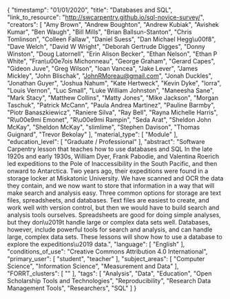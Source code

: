 {
    "timestamp": "01/01/2020",
    "title": "Databases and SQL",
    "link_to_resource": "http://swcarpentry.github.io/sql-novice-survey/",
    "creators": [
        "Amy Brown",
        "Andrew Boughton",
        "Andrew Kubiak",
        "Avishek Kumar",
        "Ben Waugh",
        "Bill Mills",
        "Brian Ballsun-Stanton",
        "Chris Tomlinson",
        "Colleen Fallaw",
        "Daniel Suess",
        "Dan Michael Hegg\u00f8",
        "Dave Welch",
        "David W Wright",
        "Deborah Gertrude Digges",
        "Donny Winston",
        "Doug Latornell",
        "Erin Alison Becker",
        "Ethan Nelson",
        "Ethan P White",
        "Fran\u00e7ois Michonneau",
        "George Graham",
        "Gerard Capes",
        "Gideon Juve",
        "Greg Wilson",
        "Ioan Vancea",
        "Jake Lever",
        "James Mickley",
        "John Blischak",
        "JohnRMoreau@gmail.com",
        "Jonah Duckles",
        "Jonathan Guyer",
        "Joshua Nahum",
        "Kate Hertweck",
        "Kevin Dyke",
        "lorra",
        "Louis Vernon",
        "Luc Small",
        "Luke William Johnston",
        "Maneesha Sane",
        "Mark Stacy",
        "Matthew Collins",
        "Matty Jones",
        "Mike Jackson",
        "Morgan Taschuk",
        "Patrick McCann",
        "Paula Andrea Martinez",
        "Pauline Barmby",
        "Piotr Banaszkiewicz",
        "Raniere Silva",
        "Ray Bell",
        "Rayna Michelle Harris",
        "R\u00e9mi Emonet",
        "R\u00e9mi Rampin",
        "Seda Arat",
        "Sheldon John McKay",
        "Sheldon McKay",
        "slimlime",
        "Stephen Davison",
        "Thomas Guignard",
        "Trevor Bekolay"
    ],
    "material_type": [
        "Module"
    ],
    "education_level": [
        "Graduate / Professional"
    ],
    "abstract": "Software Carpentry lesson that teaches how to use databases and SQL In the late 1920s and early 1930s, William Dyer, Frank Pabodie, and Valentina Roerich led expeditions to the Pole of Inaccessibility in the South Pacific, and then onward to Antarctica. Two years ago, their expeditions were found in a storage locker at Miskatonic University. We have scanned and OCR the data they contain, and we now want to store that information in a way that will make search and analysis easy. Three common options for storage are text files, spreadsheets, and databases. Text files are easiest to create, and work well with version control, but then we would have to build search and analysis tools ourselves. Spreadsheets are good for doing simple analyses, but they don\u2019t handle large or complex data sets well. Databases, however, include powerful tools for search and analysis, and can handle large, complex data sets. These lessons will show how to use a database to explore the expeditions\u2019 data.",
    "language": [
        "English"
    ],
    "conditions_of_use": "Creative Commons Attribution 4.0 International",
    "primary_user": [
        "student",
        "teacher"
    ],
    "subject_areas": [
        "Computer Science",
        "Information Science",
        "Measurement and Data"
    ],
    "FORRT_clusters": [
        ""
    ],
    "tags": [
        "Analysis",
        "Data",
        "Education",
        "Open Scholarship Tools and Technologies",
        "Reproducibility",
        "Research Data Management Tools",
        "Researchers",
        "SQL"
    ]
}